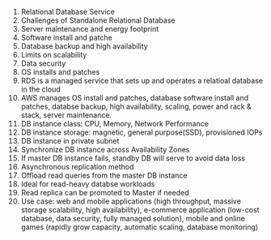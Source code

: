 1. Relational Database Service 
2. Challenges of Standalone Relational Database
3. Server maintenance and energy footprint
4. Software install and patche
5. Database backup and high availability
6. Limits on scalability
7. Data security
8. OS installs and patches 
9. RDS is a managed service that sets up and operates a relatioal database in the cloud
10. AWS manages OS install and patches, database software install and patches, databse backup, high availability, scaling, power and rack & stack, server maintenance. 
11. DB instance class: CPU, Memory, Network Performance
12. DB instance storage: magnetic, general purpose(SSD), provisioned IOPs
13. DB instance in private subnet
14. Synchronize DB instance across Availability Zones
15. If master DB instance fails, standby DB will serve to avoid data loss
16. Asynchronous replication method 
17. Offload read queries from the master DB instance
18. Ideal for read-heavy databse workloads
19. Read replica can be promoted to Master if needed 
20. Use case: web and mobile applications (high throughput, massive storage scalability, high availability), e-commerce application (low-cost database, data security, fully managed solution), mobile and online games (rapidly grow capacity, automatic scaling, database monitoring) 
